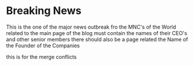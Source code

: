 # Breaking News 
This is the one of the major news outbreak fro the MNC's of the World related to the main page of the blog must contain the names of their CEO's and other senior members there should also be a page related the Name of the Founder of the Companies


this is for the merge conflicts

